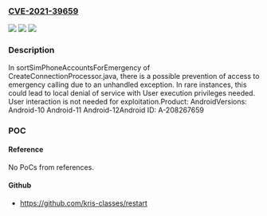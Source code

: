 ### [CVE-2021-39659](https://cve.mitre.org/cgi-bin/cvename.cgi?name=CVE-2021-39659)
![](https://img.shields.io/static/v1?label=Product&message=Android&color=blue)
![](https://img.shields.io/static/v1?label=Version&message=n%2Fa&color=blue)
![](https://img.shields.io/static/v1?label=Vulnerability&message=Denial%20of%20service&color=brighgreen)

### Description

In sortSimPhoneAccountsForEmergency of CreateConnectionProcessor.java, there is a possible prevention of access to emergency calling due to an unhandled exception. In rare instances, this could lead to local denial of service with User execution privileges needed. User interaction is not needed for exploitation.Product: AndroidVersions: Android-10 Android-11 Android-12Android ID: A-208267659

### POC

#### Reference
No PoCs from references.

#### Github
- https://github.com/kris-classes/restart

